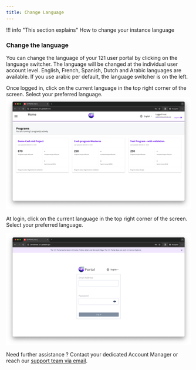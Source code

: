 ```yaml
---
title: Change Language
---
```



!!! info "This section explains"
    How to change your instance language


### Change the language

You can change the language of your 121 user portal by clicking on the language switcher. The language will be changed at the individual user account level. English, French, Spanish, Dutch and Arabic languages are available. If you use arabic per default, the language switcher is on the left.


Once logged in, click on the current language in the top right corner of the screen. Select your preferred language.
![Program Overview](../assets/img/ProgramOverview.png)


At login, click on the current language in the top right corner of the screen. Select your preferred language.

![Login screen](../assets/img/loginScreen.png)


Need further assistance ? Contact your dedicated Account Manager or reach our <a href="mailto:support@121.global">support team via email</a>.